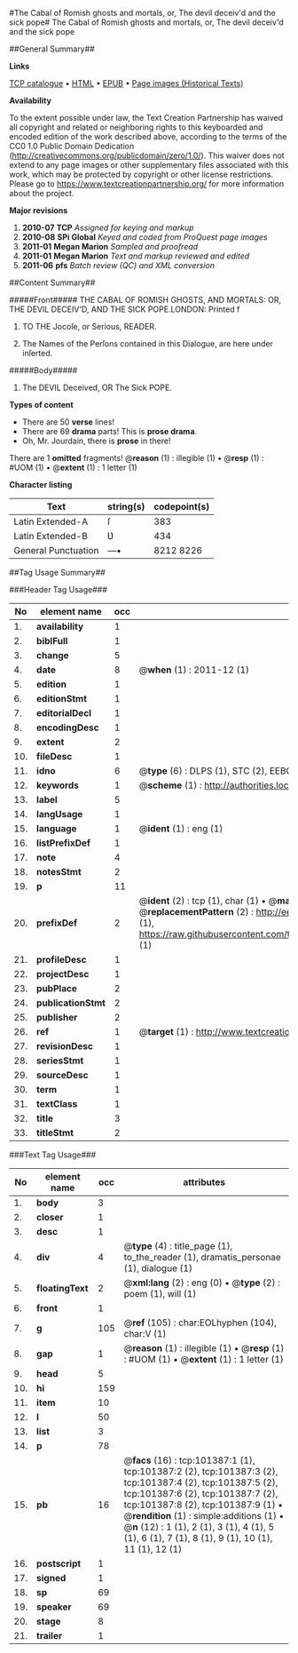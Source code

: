 #The Cabal of Romish ghosts and mortals, or, The devil deceiv'd and the sick pope#
The Cabal of Romish ghosts and mortals, or, The devil deceiv'd and the sick pope

##General Summary##

**Links**

[TCP catalogue](http://www.ota.ox.ac.uk/tcp/)  • 
[HTML](http://tei.it.ox.ac.uk/tcp/Texts-HTML/free/A31/A31557.html)  • 
[EPUB](http://tei.it.ox.ac.uk/tcp/Texts-EPUB/free/A31/A31557.epub) • 
[Page images (Historical Texts)](https://historicaltexts.jisc.ac.uk/eebo-13689317e)

**Availability**

To the extent possible under law, the Text Creation Partnership has waived all copyright and related or neighboring rights to this keyboarded and encoded edition of the work described above, according to the terms of the CC0 1.0 Public Domain Dedication (http://creativecommons.org/publicdomain/zero/1.0/). This waiver does not extend to any page images or other supplementary files associated with this work, which may be protected by copyright or other license restrictions. Please go to https://www.textcreationpartnership.org/ for more information about the project.

**Major revisions**

1. __2010-07__ __TCP__ *Assigned for keying and markup*
1. __2010-08__ __SPi Global__ *Keyed and coded from ProQuest page images*
1. __2011-01__ __Megan Marion__ *Sampled and proofread*
1. __2011-01__ __Megan Marion__ *Text and markup reviewed and edited*
1. __2011-06__ __pfs__ *Batch review (QC) and XML conversion*

##Content Summary##

#####Front#####
THE CABAL OF ROMISH GHOSTS, AND MORTALS: OR, THE DEVIL DECEIV'D, AND THE SICK POPE.LONDON: Printed f
1. TO THE Jocoſe, or Serious, READER.

1. The Names of the Perſons contained in this Dialogue, are here under inſerted.

#####Body#####

1. The DEVIL Deceived, OR The Sick POPE.

**Types of content**

  * There are 50 **verse** lines!
  * There are 69 **drama** parts! This is **prose drama**.
  * Oh, Mr. Jourdain, there is **prose** in there!

There are 1 **omitted** fragments! 
 @__reason__ (1) : illegible (1)  •  @__resp__ (1) : #UOM (1)  •  @__extent__ (1) : 1 letter (1)

**Character listing**


|Text|string(s)|codepoint(s)|
|---|---|---|
|Latin Extended-A|ſ|383|
|Latin Extended-B|Ʋ|434|
|General Punctuation|—•|8212 8226|

##Tag Usage Summary##

###Header Tag Usage###

|No|element name|occ|attributes|
|---|---|---|---|
|1.|__availability__|1||
|2.|__biblFull__|1||
|3.|__change__|5||
|4.|__date__|8| @__when__ (1) : 2011-12 (1)|
|5.|__edition__|1||
|6.|__editionStmt__|1||
|7.|__editorialDecl__|1||
|8.|__encodingDesc__|1||
|9.|__extent__|2||
|10.|__fileDesc__|1||
|11.|__idno__|6| @__type__ (6) : DLPS (1), STC (2), EEBO-CITATION (1), OCLC (1), VID (1)|
|12.|__keywords__|1| @__scheme__ (1) : http://authorities.loc.gov/ (1)|
|13.|__label__|5||
|14.|__langUsage__|1||
|15.|__language__|1| @__ident__ (1) : eng (1)|
|16.|__listPrefixDef__|1||
|17.|__note__|4||
|18.|__notesStmt__|2||
|19.|__p__|11||
|20.|__prefixDef__|2| @__ident__ (2) : tcp (1), char (1)  •  @__matchPattern__ (2) : ([0-9\-]+):([0-9IVX]+) (1), (.+) (1)  •  @__replacementPattern__ (2) : http://eebo.chadwyck.com/downloadtiff?vid=$1&page=$2 (1), https://raw.githubusercontent.com/textcreationpartnership/Texts/master/tcpchars.xml#$1 (1)|
|21.|__profileDesc__|1||
|22.|__projectDesc__|1||
|23.|__pubPlace__|2||
|24.|__publicationStmt__|2||
|25.|__publisher__|2||
|26.|__ref__|1| @__target__ (1) : http://www.textcreationpartnership.org/docs/. (1)|
|27.|__revisionDesc__|1||
|28.|__seriesStmt__|1||
|29.|__sourceDesc__|1||
|30.|__term__|1||
|31.|__textClass__|1||
|32.|__title__|3||
|33.|__titleStmt__|2||


###Text Tag Usage###

|No|element name|occ|attributes|
|---|---|---|---|
|1.|__body__|3||
|2.|__closer__|1||
|3.|__desc__|1||
|4.|__div__|4| @__type__ (4) : title_page (1), to_the_reader (1), dramatis_personae (1), dialogue (1)|
|5.|__floatingText__|2| @__xml:lang__ (2) : eng (0)  •  @__type__ (2) : poem (1), will (1)|
|6.|__front__|1||
|7.|__g__|105| @__ref__ (105) : char:EOLhyphen (104), char:V (1)|
|8.|__gap__|1| @__reason__ (1) : illegible (1)  •  @__resp__ (1) : #UOM (1)  •  @__extent__ (1) : 1 letter (1)|
|9.|__head__|5||
|10.|__hi__|159||
|11.|__item__|10||
|12.|__l__|50||
|13.|__list__|3||
|14.|__p__|78||
|15.|__pb__|16| @__facs__ (16) : tcp:101387:1 (1), tcp:101387:2 (2), tcp:101387:3 (2), tcp:101387:4 (2), tcp:101387:5 (2), tcp:101387:6 (2), tcp:101387:7 (2), tcp:101387:8 (2), tcp:101387:9 (1)  •  @__rendition__ (1) : simple:additions (1)  •  @__n__ (12) : 1 (1), 2 (1), 3 (1), 4 (1), 5 (1), 6 (1), 7 (1), 8 (1), 9 (1), 10 (1), 11 (1), 12 (1)|
|16.|__postscript__|1||
|17.|__signed__|1||
|18.|__sp__|69||
|19.|__speaker__|69||
|20.|__stage__|8||
|21.|__trailer__|1||
